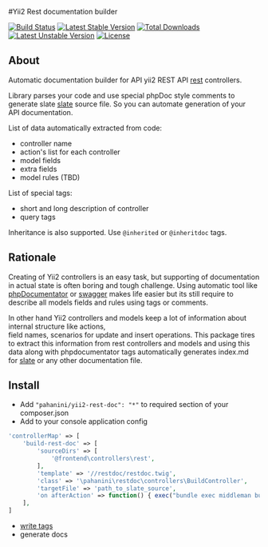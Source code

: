 #Yii2 Rest documentation builder

[![Build Status](https://travis-ci.org/pahanini/yii2-rest-doc.svg?branch=master)](https://travis-ci.org/pahanini/yii2-rest-doc)
[![Latest Stable Version](https://poser.pugx.org/pahanini/yii2-rest-doc/v/stable)](https://packagist.org/packages/pahanini/yii2-rest-doc) 
[![Total Downloads](https://poser.pugx.org/pahanini/yii2-rest-doc/downloads)](https://packagist.org/packages/pahanini/yii2-rest-doc) 
[![Latest Unstable Version](https://poser.pugx.org/pahanini/yii2-rest-doc/v/unstable)](https://packagist.org/packages/pahanini/yii2-rest-doc) 
[![License](https://poser.pugx.org/pahanini/yii2-rest-doc/license)](https://packagist.org/packages/pahanini/yii2-rest-doc)

## About

Automatic documentation builder for API yii2 REST API [rest](http://www.yiiframework.com/doc-2.0/guide-rest-quick-start.html) 
controllers.

Library parses your code and use special phpDoc style comments to generate 
slate [slate](https://github.com/tripit/slate) source file. So you can automate generation of your  
API documentation.

List of data automatically extracted from code:

- controller name
- action's list for each controller
- model fields 
- extra fields
- model rules (TBD)

List of special tags:

- short and long description of controller
- query tags

Inheritance is also supported. Use `@inherited` or `@inheritdoc` tags.

## Rationale


Creating of Yii2 controllers is an easy task, but supporting of documentation in actual state is often boring 
and tough challenge. Using automatic tool like [phpDocumentator](https://github.com/phpDocumentor/phpDocumentor2)
or [swagger](http://swagger.io/) makes life easier but its still require to describe all models fields 
and rules using tags or comments. 

In other hand Yii2 controllers and models keep a lot of information about internal structure like actions,  
field names, scenarios for update and insert operations. This package tires to extract this information from 
rest controllers and models and using this data along with phpdocumentator tags automatically generates 
index.md for [slate](https://github.com/tripit/slate) or any other documentation file. 


## Install

- Add `"pahanini/yii2-rest-doc": "*"` to required section of your composer.json  
- Add to your console application config

``` php
'controllerMap' => [
	'build-rest-doc' => [
		'sourceDirs' => [
			'@frontend\controllers\rest',
		],
		'template' => '//restdoc/restdoc.twig',
		'class' => '\pahanini\restdoc\controllers\BuildController',
		'targetFile' => 'path_to_slate_source',
		'on afterAction' => function() { exec("bundle exec middleman build") }
	],
]
```

- [write tags](tags.md)
- generate docs
